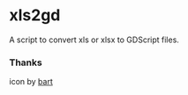 # xls2gd
A script to convert xls or xlsx to GDScript files.

### Thanks
icon by [bart](https://opengameart.org/content/pixel-art-flame-icon)
